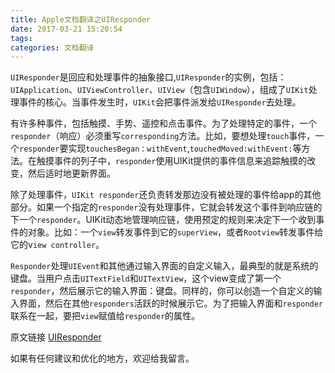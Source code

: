 ```yaml
---
title: Apple文档翻译之UIResponder
date: 2017-03-21 15:20:54
tags: 
categories: 文档翻译
---
```



`UIResponder`是回应和处理事件的抽象接口,`UIResponder`的实例，包括：`UIApplication`、`UIViewController`、`UIView`（包含`UIWindow`），组成了`UIKit`处理事件的核心。当事件发生时，`UIKit`会把事件派发给`UIResponder`去处理。

有许多种事件，包括触摸、手势、遥控和点击事件。为了处理特定的事件，一个`responder`（响应）必须重写`corresponding`方法。比如，要想处理`touch`事件，一个`responder`要实现`touchesBegan：withEvent`,`touchedMoved:withEvent:`等方法。在触摸事件的列子中，`responder`使用UIKit提供的事件信息来追踪触摸的改变，然后适时地更新界面。

除了处理事件，`UIKit responder`还负责转发那边没有被处理的事件给app的其他部分。如果一个指定的`responder`没有处理事件，它就会转发这个事件到响应链的下一个`responder`。UIKit动态地管理响应链，使用预定的规则来决定下一个收到事件的对象。比如：一个`view`转发事件到它的`superView`，或者`Rootview`转发事件给它的v`iew controller`。

`Responder`处理`UIEvent`和其他通过输入界面的自定义输入，最典型的就是系统的键盘。当用户点击`UITextField`和`UITextView`，这个view变成了第一个`responder`，然后展示它的输入界面：键盘。同样的，你可以创造一个自定义的输入界面，然后在其他`responders`活跃的时候展示它。为了把输入界面和`responder`联系在一起，要把`view`赋值给`responder`的属性。


原文链接  [UIResponder](https://developer.apple.com/reference/uikit/uiresponder#//apple_ref/occ/cl/UIResponder)

如果有任何建议和优化的地方，欢迎给我留言。
